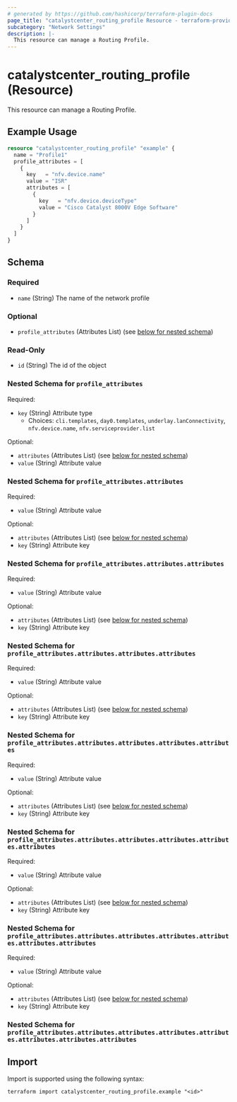 ```yaml
---
# generated by https://github.com/hashicorp/terraform-plugin-docs
page_title: "catalystcenter_routing_profile Resource - terraform-provider-catalystcenter"
subcategory: "Network Settings"
description: |-
  This resource can manage a Routing Profile.
---
```


# catalystcenter_routing_profile (Resource)

This resource can manage a Routing Profile.

## Example Usage

```terraform
resource "catalystcenter_routing_profile" "example" {
  name = "Profile1"
  profile_attributes = [
    {
      key   = "nfv.device.name"
      value = "ISR"
      attributes = [
        {
          key   = "nfv.device.deviceType"
          value = "Cisco Catalyst 8000V Edge Software"
        }
      ]
    }
  ]
}
```

<!-- schema generated by tfplugindocs -->
## Schema

### Required

- `name` (String) The name of the network profile

### Optional

- `profile_attributes` (Attributes List) (see [below for nested schema](#nestedatt--profile_attributes))

### Read-Only

- `id` (String) The id of the object

<a id="nestedatt--profile_attributes"></a>
### Nested Schema for `profile_attributes`

Required:

- `key` (String) Attribute type
  - Choices: `cli.templates`, `day0.templates`, `underlay.lanConnectivity`, `nfv.device.name`, `nfv.serviceprovider.list`

Optional:

- `attributes` (Attributes List) (see [below for nested schema](#nestedatt--profile_attributes--attributes))
- `value` (String) Attribute value

<a id="nestedatt--profile_attributes--attributes"></a>
### Nested Schema for `profile_attributes.attributes`

Required:

- `value` (String) Attribute value

Optional:

- `attributes` (Attributes List) (see [below for nested schema](#nestedatt--profile_attributes--attributes--attributes))
- `key` (String) Attribute key

<a id="nestedatt--profile_attributes--attributes--attributes"></a>
### Nested Schema for `profile_attributes.attributes.attributes`

Required:

- `value` (String) Attribute value

Optional:

- `attributes` (Attributes List) (see [below for nested schema](#nestedatt--profile_attributes--attributes--attributes--attributes))
- `key` (String) Attribute key

<a id="nestedatt--profile_attributes--attributes--attributes--attributes"></a>
### Nested Schema for `profile_attributes.attributes.attributes.attributes`

Required:

- `value` (String) Attribute value

Optional:

- `attributes` (Attributes List) (see [below for nested schema](#nestedatt--profile_attributes--attributes--attributes--attributes--attributes))
- `key` (String) Attribute key

<a id="nestedatt--profile_attributes--attributes--attributes--attributes--attributes"></a>
### Nested Schema for `profile_attributes.attributes.attributes.attributes.attributes`

Required:

- `value` (String) Attribute value

Optional:

- `attributes` (Attributes List) (see [below for nested schema](#nestedatt--profile_attributes--attributes--attributes--attributes--attributes--attributes))
- `key` (String) Attribute key

<a id="nestedatt--profile_attributes--attributes--attributes--attributes--attributes--attributes"></a>
### Nested Schema for `profile_attributes.attributes.attributes.attributes.attributes.attributes`

Required:

- `value` (String) Attribute value

Optional:

- `attributes` (Attributes List) (see [below for nested schema](#nestedatt--profile_attributes--attributes--attributes--attributes--attributes--attributes--attributes))
- `key` (String) Attribute key

<a id="nestedatt--profile_attributes--attributes--attributes--attributes--attributes--attributes--attributes"></a>
### Nested Schema for `profile_attributes.attributes.attributes.attributes.attributes.attributes.attributes`

Required:

- `value` (String) Attribute value

Optional:

- `attributes` (Attributes List) (see [below for nested schema](#nestedatt--profile_attributes--attributes--attributes--attributes--attributes--attributes--attributes--attributes))
- `key` (String) Attribute key

<a id="nestedatt--profile_attributes--attributes--attributes--attributes--attributes--attributes--attributes--attributes"></a>
### Nested Schema for `profile_attributes.attributes.attributes.attributes.attributes.attributes.attributes.attributes`

## Import

Import is supported using the following syntax:

```shell
terraform import catalystcenter_routing_profile.example "<id>"
```
